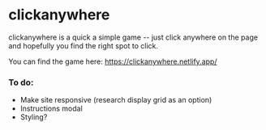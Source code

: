 # clickanywhere

clickanywhere is a quick a simple game -- just click anywhere on the page and hopefully you find the right spot to click.

You can find the game here: https://clickanywhere.netlify.app/

### To do:

* Make site responsive (research display grid as an option)
* Instructions modal
* Styling?
